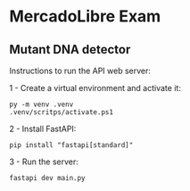 # MercadoLibre Exam

## Mutant DNA detector

Instructions to run the API web server:

1 - Create a virtual environment and activate it:

    py -m venv .venv
    .venv/scritps/activate.ps1

2 - Install FastAPI:

    pip install "fastapi[standard]"

3 - Run the server:

    fastapi dev main.py
